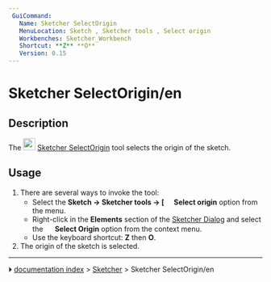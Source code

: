 ```yaml
---
 GuiCommand:
   Name: Sketcher SelectOrigin
   MenuLocation: Sketch , Sketcher tools , Select origin
   Workbenches: Sketcher_Workbench
   Shortcut: **Z** **O**
   Version: 0.15
---
```


# Sketcher SelectOrigin/en

## Description

The <img alt="" src=images/Sketcher_SelectOrigin.svg  style="width:24px;"> [Sketcher SelectOrigin](Sketcher_SelectOrigin.md) tool selects the origin of the sketch.

## Usage

1.  There are several ways to invoke the tool:
    -   Select the **Sketch → Sketcher tools → [<img src=images/Sketcher_SelectOrigin.svg style="width:16px"> Select origin** option from the menu.
    -   Right-click in the **Elements** section of the [Sketcher Dialog](Sketcher_Dialog.md) and select the **<img src="images/Sketcher_SelectOrigin.svg" width=16px> Select Origin** option from the context menu.
    -   Use the keyboard shortcut: **Z** then **O**.
2.  The origin of the sketch is selected.



---
⏵ [documentation index](../README.md) > [Sketcher](Sketcher_Workbench.md) > Sketcher SelectOrigin/en
